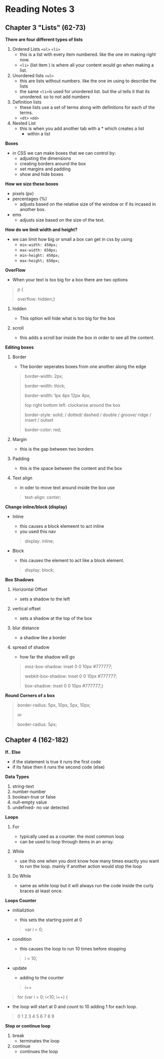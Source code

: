 # Reading Notes 3

## Chapter 3 "Lists" (62-73)

**There are four different types of lists**

1. Ordered Lists `<ol>` `<li>`
    * this is a list with every item numbered. like the one im making right now.
    * `<li>` (list item ) is where all your content would go when making a list.
2. Unordered lists `<ul>`
    * this are lists without numbers. like the one im using to describe the lists
    * the same `<li>`is used for unordered list. but the ul tells it that its unordered. so to not add numbers
3. Definition lists
    * these lists use a set of terms along with definitions for each of the terms.
    * `<dt>` `<dd>`
4. Nested List
    * this is when you add another tab with a * which creates a list
        * within a list

**Boxes**

* in CSS we can make boxes that we can control by:
    * adjusting the dimensions
    * creating borders around the box
    * set margins and padding
    * show and hide boxes

**How we size these boxes**

* pixels (px)
* percentages (%)
    * adjusts based on the relative size of the window or if its incased in another box.
* ems
    * adjusts size based on the size of the text.


**How do we limit width and height?**

* we can limit how big or small a box can get in css by using
    * `min-width: 450px;`
    * `max-width: 650px;`
    * `min-height: 450px;`
    * `max-height; 650px;`


**OverFlow**

* When your text is too big for a box there are two options

>p {
>  
>overflow: hidden;} 
1. hidden
    * This option will hide what is too big for the box

2. scroll
    * this adds a scroll bar inside the box in order to see all the content.


**Editing boxes**

1. Border
    * The border seperates boxes from one another along the edge
    > border-width: 2px;
    >
    > border-width: thick;
    >
    > border-width: 1px 4px 12px 4px;
    >
    > top right bottom left. clockwise around the box
    >
    > border-style: solid; / dotted/ dashed / double / groove/ ridge / insert / outset
    >
    >border-color: red;


2. Margin
    * this is the gap between two borders

3. Padding
    * this is the space between the content and the box

4. Text align
    * in oder to move text around inside the box use
    > text-align: center;

**Change inline/block (display)**

* Inline
    * this causes a block elemeent to act inline
    * you used this nav
    > display: inline;

* Block
    * this causes the element to act like a block element.
    > display: block;

**Box Shadows**

1. Horizontal Offset
    * sets a shadow to the left

2. vertical offset
    * sets a shadow at the top of the box

3. blur distance
    * a shadow like a border

4. spread of shadow
    * how far the shadow will go
    > moz-box-shadow: inset 0 0 10px #777777;
    >
    > webkit-box-shadow: inset 0 0 10px #777777;
    >
    > box-shadow: inset 0 0 10px #777777;} 

**Round Corners of a box**

> border-radius: 5px, 10px, 5px, 10px;
>
> or
>
> border-radius: 5px;

## Chapter 4 (162-182)

**If.. Else**

* if the statement is true it runs the first code
* if its false then it runs the second code (else)

**Data Types**

1. string-text
2. number-number
3. boolean-true or false
4. null-empty value
5. undefined- no var detected

**Loops**

1. For
    * typically used as a counter. the most common loop
    * can be used to loop through items in an array.

2. While
    * use this one when you dont know how many times exactly you want to run the loop. mainly if another action would stop the loop
3. Do While
    * same as while loop but it will always run the code inside the curly braces at least once. 

**Loops Counter**

* initializtion
    * this sets the starting point at 0
    > var i = 0;

* condition
    * this causes the loop to run 10 times before stopping
    > i < 10;

* update
    * adding to the counter
    > i++

> for (var i = 0; i<10; i++) {
    
* the loop will start at 0 and count to 10 adding 1 for each loop.
> 0 1 2 3 4 5 6 7 8 9 

**Stop or continue loop**

1. break
    * terminates the loop
2. continue
    * continues the loop

